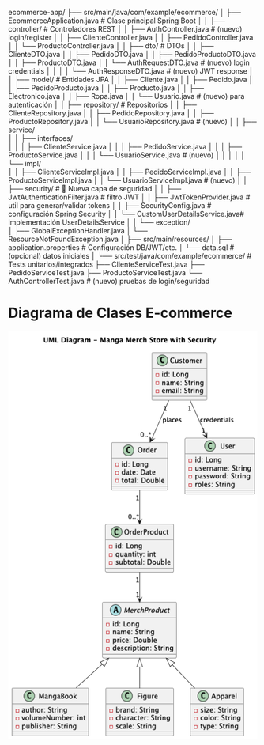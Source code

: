 ecommerce-app/
 ├── src/main/java/com/example/ecommerce/
 │    ├── EcommerceApplication.java          # Clase principal Spring Boot
 │
 │    ├── controller/                        # Controladores REST
 │    │     ├── AuthController.java          # (nuevo) login/register
 │    │     ├── ClienteController.java
 │    │     ├── PedidoController.java
 │    │     └── ProductoController.java
 │
 │    ├── dto/                               # DTOs
 │    │     ├── ClienteDTO.java
 │    │     ├── PedidoDTO.java
 │    │     ├── PedidoProductoDTO.java
 │    │     ├── ProductoDTO.java
 │    │     └── AuthRequestDTO.java          # (nuevo) login credentials
 │    │
 │    │     └── AuthResponseDTO.java         # (nuevo) JWT response
 │
 │    ├── model/                             # Entidades JPA
 │    │     ├── Cliente.java
 │    │     ├── Pedido.java
 │    │     ├── PedidoProducto.java
 │    │     ├── Producto.java
 │    │     ├── Electronico.java
 │    │     ├── Ropa.java
 │    │     └── Usuario.java                 # (nuevo) para autenticación
 │
 │    ├── repository/                        # Repositorios
 │    │     ├── ClienteRepository.java
 │    │     ├── PedidoRepository.java
 │    │     ├── ProductoRepository.java
 │    │     └── UsuarioRepository.java       # (nuevo)
 │
 │    ├── service/                           
 │    │     ├── interfaces/                  
 │    │     │     ├── ClienteService.java
 │    │     │     ├── PedidoService.java
 │    │     │     ├── ProductoService.java
 │    │     │     └── UsuarioService.java    # (nuevo)
 │    │     │
 │    │     └── impl/                        
 │    │           ├── ClienteServiceImpl.java
 │    │           ├── PedidoServiceImpl.java
 │    │           ├── ProductoServiceImpl.java
 │    │           └── UsuarioServiceImpl.java # (nuevo)
 │
 │    ├── security/                          # 🔐 Nueva capa de seguridad
 │    │     ├── JwtAuthenticationFilter.java # filtro JWT
 │    │     ├── JwtTokenProvider.java        # util para generar/validar tokens
 │    │     ├── SecurityConfig.java          # configuración Spring Security
 │    │     └── CustomUserDetailsService.java# implementación UserDetailsService
 │
 │    └── exception/                         
 │          ├── GlobalExceptionHandler.java
 │          └── ResourceNotFoundException.java
 │
 ├── src/main/resources/
 │    ├── application.properties             # Configuración DB/JWT/etc.
 │    └── data.sql                           # (opcional) datos iniciales
 │
 └── src/test/java/com/example/ecommerce/    # Tests unitarios/integrados
      ├── ClienteServiceTest.java
      ├── PedidoServiceTest.java
      ├── ProductoServiceTest.java
      └── AuthControllerTest.java            # (nuevo) pruebas de login/seguridad

# Diagrama de Clases E-commerce

![Diagrama de Clases](docs/diagrams/ClassDiagram.png)
